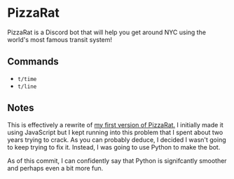 # PizzaRat
PizzaRat is a Discord bot that will help you get around NYC using the world's most famous transit system!

## Commands
  * `t/time`
  * `t/line`

## Notes
This is effectively a rewrite of [my first version of PizzaRat.](https://github.com/aaronpagoada/pizza-rat.js) I initially made it using JavaScript but I kept running into this problem that I spent about two years trying to crack. As you can probably deduce, I decided I wasn't going to keep trying to fix it. Instead, I was going to use Python to make the bot.

As of this commit, I can confidently say that Python is signifcantly smoother and perhaps even a bit more fun.